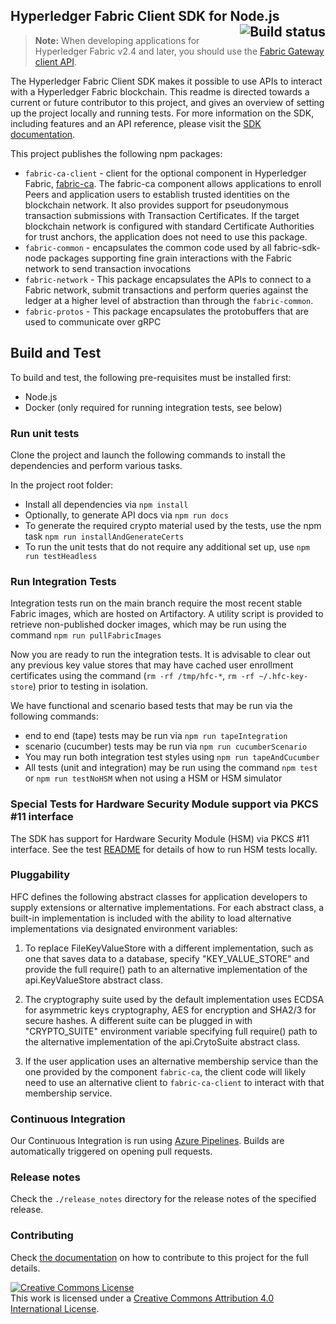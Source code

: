 ## Hyperledger Fabric Client SDK for Node.js <a href="https://github.com/hyperledger/fabric-sdk-node/actions/workflows/scheduled.yml"><img src="https://github.com/hyperledger/fabric-sdk-node/actions/workflows/scheduled.yml/badge.svg" alt="Build status" style="float: right"></a>

> **Note:** When developing applications for Hyperledger Fabric v2.4 and later, you should use the [Fabric Gateway client API](https://hyperledger.github.io/fabric-gateway/).

The Hyperledger Fabric Client SDK makes it possible to use APIs to interact with a Hyperledger Fabric blockchain. This readme is directed towards a current or future contributor to this project, and gives an overview of setting up the project locally and running tests. For more information on the SDK, including features and an API reference, please visit the [SDK documentation](https://hyperledger.github.io/fabric-sdk-node/).

This project publishes the following npm packages:
* `fabric-ca-client` - client for the optional component in Hyperledger Fabric, [fabric-ca](http://hyperledger-fabric-ca.readthedocs.io/en/latest/users-guide.html). The fabric-ca component allows applications to enroll Peers and application users to establish trusted identities on the blockchain network. It also provides support for pseudonymous transaction submissions with Transaction Certificates. If the target blockchain network is configured with standard Certificate Authorities for trust anchors, the application does not need to use this package.
* `fabric-common` - encapsulates the common code used by all fabric-sdk-node packages supporting fine grain interactions with the Fabric network to send transaction invocations
* `fabric-network` - This package encapsulates the APIs to connect to a Fabric network, submit transactions and perform queries against the ledger at a higher level of abstraction than through the `fabric-common`.
* `fabric-protos` - This package encapsulates the protobuffers that are used to communicate over gRPC

## Build and Test
To build and test, the following pre-requisites must be installed first:
* Node.js
* Docker (only required for running integration tests, see below)

### Run unit tests
Clone the project and launch the following commands to install the dependencies and perform various tasks.

In the project root folder:
* Install all dependencies via `npm install`
* Optionally, to generate API docs via `npm run docs`
* To generate the required crypto material used by the tests, use the npm task `npm run installAndGenerateCerts`
* To run the unit tests that do not require any additional set up, use `npm run testHeadless`

### Run Integration Tests
Integration tests run on the main branch require the most recent stable Fabric images, which are hosted on Artifactory. A utility script is provided to retrieve non-published docker images, which may be run using the command `npm run pullFabricImages`

Now you are ready to run the integration tests. It is advisable to clear out any previous key value stores that may have cached user enrollment certificates using the command (`rm -rf /tmp/hfc-*`, `rm -rf ~/.hfc-key-store`) prior to testing in isolation.

We have functional and scenario based tests that may be run via the following commands:
  * end to end (tape) tests may be run via `npm run tapeIntegration`
  * scenario (cucumber) tests may be run via `npm run cucumberScenario`
  * You may run both integration test styles using `npm run tapeAndCucumber`
  * All tests (unit and integration) may be run using the command `npm test` or `npm run testNoHSM` when not using a HSM or HSM simulator

### Special Tests for Hardware Security Module support via PKCS #11 interface

The SDK has support for Hardware Security Module (HSM) via PKCS #11 interface. See the test [README](test/README.md) for details of how to run HSM tests locally.

### Pluggability
HFC defines the following abstract classes for application developers to supply extensions or alternative implementations. For each abstract class, a built-in implementation is included with the ability to load alternative implementations via designated environment variables:

1. To replace FileKeyValueStore with a different implementation, such as one that saves data to a database, specify "KEY_VALUE_STORE" and provide the full require() path to an alternative implementation of the api.KeyValueStore abstract class.

2. The cryptography suite used by the default implementation uses ECDSA for asymmetric keys cryptography, AES for encryption and SHA2/3 for secure hashes. A different suite can be plugged in with "CRYPTO_SUITE" environment variable specifying full require() path to the alternative implementation of the api.CrytoSuite abstract class.

3. If the user application uses an alternative membership service than the one provided by the component `fabric-ca`, the client code will likely need to use an alternative client to `fabric-ca-client` to interact with that membership service.

### Continuous Integration

Our Continuous Integration is run using [Azure Pipelines](https://dev.azure.com/Hyperledger/Fabric-SDK-Node/_build). Builds are automatically triggered on opening pull requests.

### Release notes

Check the `./release_notes` directory for the release notes of the specified release.

### Contributing

Check [the documentation](./CONTRIBUTING.md) on how to contribute to this project for the full details.

<a rel="license" href="http://creativecommons.org/licenses/by/4.0/"><img alt="Creative Commons License" style="border-width:0" src="https://i.creativecommons.org/l/by/4.0/88x31.png" /></a><br />This work is licensed under a <a rel="license" href="http://creativecommons.org/licenses/by/4.0/">Creative Commons Attribution 4.0 International License</a>.
